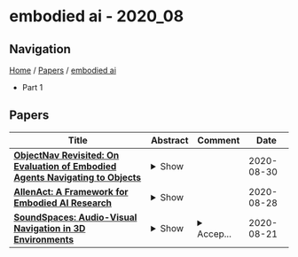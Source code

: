 # embodied ai - 2020_08

## Navigation

[Home](https://lixin97.github.io/arXivRadar) / [Papers](https://lixin97.github.io/arXivRadar/papers) / [embodied ai](https://lixin97.github.io/arXivRadar/papers/embodied_ai)

- Part 1

## Papers

| **Title** | **Abstract** | **Comment** | **Date** |
| --- | --- | --- | --- |
| **[ObjectNav Revisited: On Evaluation of Embodied Agents Navigating to Objects](http://arxiv.org/abs/2006.13171v2)** | <details><summary>Show</summary><p>We revisit the problem of Object-Goal Navigation (ObjectNav). In its simplest form, ObjectNav is defined as the task of navigating to an object, specified by its label, in an unexplored environment. In particular, the agent is initialized at a random location and pose in an environment and asked to find an instance of an object category, e.g., find a chair, by navigating to it. As the community begins to show increased interest in semantic goal specification for navigation tasks, a number of different often-inconsistent interpretations of this task are emerging. This document summarizes the consensus recommendations of this working group on ObjectNav. In particular, we make recommendations on subtle but important details of evaluation criteria (for measuring success when navigating towards a target object), the agent's embodiment parameters, and the characteristics of the environments within which the task is carried out. Finally, we provide a detailed description of the instantiation of these recommendations in challenges organized at the Embodied AI workshop at CVPR 2020 http://embodied-ai.org .</p></details> |  | 2020-08-30 |
| **[AllenAct: A Framework for Embodied AI Research](http://arxiv.org/abs/2008.12760v1)** | <details><summary>Show</summary><p>The domain of Embodied AI, in which agents learn to complete tasks through interaction with their environment from egocentric observations, has experienced substantial growth with the advent of deep reinforcement learning and increased interest from the computer vision, NLP, and robotics communities. This growth has been facilitated by the creation of a large number of simulated environments (such as AI2-THOR, Habitat and CARLA), tasks (like point navigation, instruction following, and embodied question answering), and associated leaderboards. While this diversity has been beneficial and organic, it has also fragmented the community: a huge amount of effort is required to do something as simple as taking a model trained in one environment and testing it in another. This discourages good science. We introduce AllenAct, a modular and flexible learning framework designed with a focus on the unique requirements of Embodied AI research. AllenAct provides first-class support for a growing collection of embodied environments, tasks and algorithms, provides reproductions of state-of-the-art models and includes extensive documentation, tutorials, start-up code, and pre-trained models. We hope that our framework makes Embodied AI more accessible and encourages new researchers to join this exciting area. The framework can be accessed at: https://allenact.org/</p></details> |  | 2020-08-28 |
| **[SoundSpaces: Audio-Visual Navigation in 3D Environments](http://arxiv.org/abs/1912.11474v3)** | <details><summary>Show</summary><p>Moving around in the world is naturally a multisensory experience, but today's embodied agents are deaf---restricted to solely their visual perception of the environment. We introduce audio-visual navigation for complex, acoustically and visually realistic 3D environments. By both seeing and hearing, the agent must learn to navigate to a sounding object. We propose a multi-modal deep reinforcement learning approach to train navigation policies end-to-end from a stream of egocentric audio-visual observations, allowing the agent to (1) discover elements of the geometry of the physical space indicated by the reverberating audio and (2) detect and follow sound-emitting targets. We further introduce SoundSpaces: a first-of-its-kind dataset of audio renderings based on geometrical acoustic simulations for two sets of publicly available 3D environments (Matterport3D and Replica), and we instrument Habitat to support the new sensor, making it possible to insert arbitrary sound sources in an array of real-world scanned environments. Our results show that audio greatly benefits embodied visual navigation in 3D spaces, and our work lays groundwork for new research in embodied AI with audio-visual perception.</p></details> | <details><summary>Accep...</summary><p>Accepted to ECCV 2020 (Spotlight). Project page: http://vision.cs.utexas.edu/projects/audio_visual_navigation/</p></details> | 2020-08-21 |